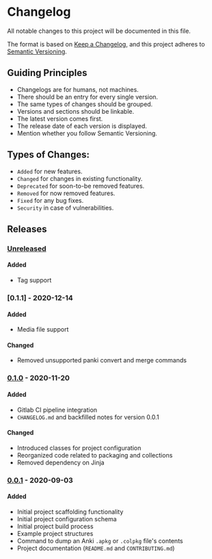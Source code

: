 # Changelog

All notable changes to this project will be documented in this file.

The format is based on [Keep a Changelog], and this project adheres to
[Semantic Versioning].

## Guiding Principles

- Changelogs are for humans, not machines.
- There should be an entry for every single version.
- The same types of changes should be grouped.
- Versions and sections should be linkable.
- The latest version comes first.
- The release date of each version is displayed.
- Mention whether you follow Semantic Versioning.

## Types of Changes:

- `Added` for new features.
- `Changed` for changes in existing functionality.
- `Deprecated` for soon-to-be removed features.
- `Removed` for now removed features.
- `Fixed` for any bug fixes.
- `Security` in case of vulnerabilities.

## Releases

### [Unreleased]
#### Added
- Tag support

### [0.1.1] - 2020-12-14
#### Added
- Media file support
#### Changed
- Removed unsupported panki convert and merge commands

### [0.1.0] - 2020-11-20
#### Added
- Gitlab CI pipeline integration
- `CHANGELOG.md` and backfilled notes for version 0.0.1
#### Changed
- Introduced classes for project configuration
- Reorganized code related to packaging and collections
- Removed dependency on Jinja

### [0.0.1] - 2020-09-03
#### Added
- Initial project scaffolding functionality
- Initial project configuration schema
- Initial project build process
- Example project structures
- Command to dump an Anki `.apkg` or `.colpkg` file's contents
- Project documentation (`README.md` and `CONTRIBUTING.md`)


<!-- releases -->

[Unreleased]: https://gitlab.com/x4ku/panki/-/tree/master/
[0.1.0]: https://gitlab.com/x4ku/panki/-/tree/0.1.0
[0.0.1]: https://gitlab.com/x4ku/panki/-/tree/0.0.1


<!-- links -->

[Keep a Changelog]: https://keepachangelog.com/en/1.0.0/
[Semantic Versioning]: https://semver.org/spec/v2.0.0.html
